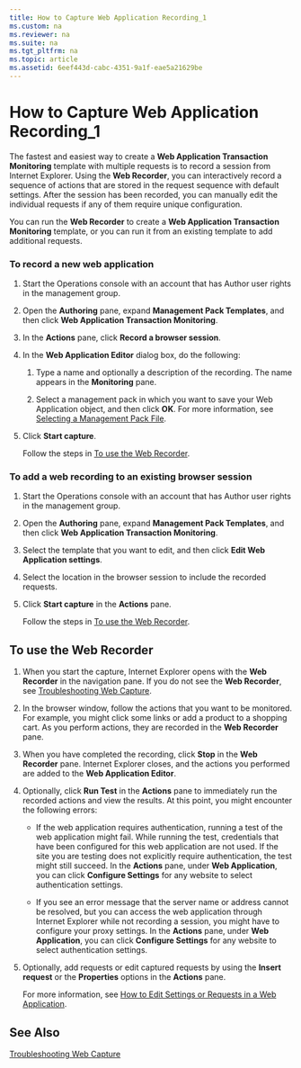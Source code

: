 ```yaml
---
title: How to Capture Web Application Recording_1
ms.custom: na
ms.reviewer: na
ms.suite: na
ms.tgt_pltfrm: na
ms.topic: article
ms.assetid: 6eef443d-cabc-4351-9a1f-eae5a21629be
---
```

# How to Capture Web Application Recording_1
The fastest and easiest way to create a **Web Application Transaction Monitoring** template with multiple requests is to record a session from Internet Explorer. Using the **Web Recorder**, you can interactively record a sequence of actions that are stored in the request sequence with default settings. After the session has been recorded, you can manually edit the individual requests if any of them require unique configuration.

You can run the **Web Recorder** to create a **Web Application Transaction Monitoring** template, or you can run it from an existing template to add additional requests.

### To record a new web application

1.  Start the Operations console with an account that has Author user rights in the management group.

2.  Open the **Authoring** pane, expand **Management Pack Templates**, and then click **Web Application Transaction Monitoring**.

3.  In the **Actions** pane, click **Record a browser session**.

4.  In the **Web Application Editor** dialog box, do the following:

    1.  Type a name and optionally a description of the recording. The name appears in the **Monitoring** pane.

    2.  Select a management pack in which you want to save your Web Application object, and then click **OK**. For more information, see [Selecting a Management Pack File](Selecting-a-Management-Pack-File.md).

5.  Click **Start capture**.

    Follow the steps in [To use the Web Recorder](How-to-Capture-Web-Application-Recording.md#WebRecorder).

### To add a web recording to an existing browser session

1.  Start the Operations console with an account that has Author user rights in the management group.

2.  Open the **Authoring** pane, expand **Management Pack Templates**, and then click **Web Application Transaction Monitoring**.

3.  Select the template that you want to edit, and then click **Edit Web Application settings**.

4.  Select the location in the browser session to include the recorded requests.

5.  Click **Start capture** in the **Actions** pane.

    Follow the steps in [To use the Web Recorder](How-to-Capture-Web-Application-Recording.md#WebRecorder).

## <a name="WebRecorder"></a>To use the Web Recorder

1.  When you start the capture, Internet Explorer opens with the **Web Recorder** in the navigation pane. If you do not see the **Web Recorder**, see [Troubleshooting Web Capture](Troubleshooting-Web-Capture.md).

2.  In the browser window, follow the actions that you want to be monitored. For example, you might click some links or add a product to a shopping cart. As you perform actions, they are recorded in the **Web Recorder** pane.

3.  When you have completed the recording, click **Stop** in the **Web Recorder** pane. Internet Explorer closes, and the actions you performed are added to the **Web Application Editor**.

4.  Optionally, click **Run Test** in the **Actions** pane to immediately run the recorded actions and view the results. At this point, you might encounter the following errors:

    -   If the web application requires authentication, running a test of the web application might fail. While running the test, credentials that have been configured for this web application are not used. If the site you are testing does not explicitly require authentication, the test might still succeed. In the **Actions** pane, under **Web Application**, you can click **Configure Settings** for any website to select authentication settings.

    -   If you see an error message that the server name or address cannot be resolved, but you can access the web application through Internet Explorer while not recording a session, you might have to configure your proxy settings. In the **Actions** pane, under **Web Application**, you can click **Configure Settings** for any website to select authentication settings.

5.  Optionally, add requests or edit captured requests by using the **Insert request** or the **Properties** options in the **Actions** pane.

    For more information, see [How to Edit Settings or Requests in a Web Application](How-to-Edit-Settings-or-Requests-in-a-Web-Application.md).

## See Also
[Troubleshooting Web Capture](Troubleshooting-Web-Capture.md)



